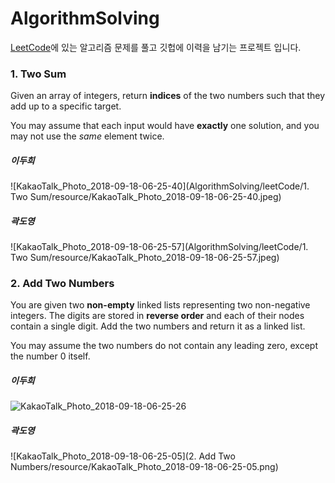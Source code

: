 # AlgorithmSolving

[LeetCode](https://leetcode.com/)에 있는 알고리즘 문제를 풀고 깃헙에 이력을 남기는 프로젝트 입니다.

### 1. Two Sum

Given an array of integers, return **indices** of the two numbers such that they add up to a specific target.

You may assume that each input would have **exactly** one solution, and you may not use the *same* element twice.

##### 이두희

![KakaoTalk_Photo_2018-09-18-06-25-40](AlgorithmSolving/leetCode/1. Two Sum/resource/KakaoTalk_Photo_2018-09-18-06-25-40.jpeg)

##### 곽도영

![KakaoTalk_Photo_2018-09-18-06-25-57](AlgorithmSolving/leetCode/1. Two Sum/resource/KakaoTalk_Photo_2018-09-18-06-25-57.jpeg)

### 2. Add Two Numbers

You are given two **non-empty** linked lists representing two non-negative integers. The digits are stored in **reverse order** and each of their nodes contain a single digit. Add the two numbers and return it as a linked list.

You may assume the two numbers do not contain any leading zero, except the number 0 itself.

##### 이두희

![KakaoTalk_Photo_2018-09-18-06-25-26](AlgorithmSolving/leetCode/2.%20Add%20Two%20Numbers/resource/KakaoTalk_Photo_2018-09-18-06-25-26.png)

##### 곽도영

![KakaoTalk_Photo_2018-09-18-06-25-05](2. Add Two Numbers/resource/KakaoTalk_Photo_2018-09-18-06-25-05.png)

